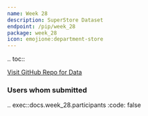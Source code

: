 ```yaml
---
name: Week 28
description: SuperStore Dataset
endpoint: /pip/week_28
package: week_28
icon: emojione:department-store
---
```


.. toc::

[Visit GitHub Repo for Data](https://github.com/plotly/Figure-Friday/tree/main)

### Users whom submitted

.. exec::docs.week_28.participants
    :code: false

